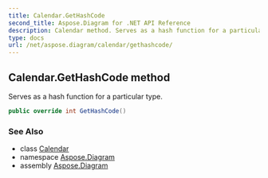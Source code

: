 ```yaml
---
title: Calendar.GetHashCode
second_title: Aspose.Diagram for .NET API Reference
description: Calendar method. Serves as a hash function for a particular type
type: docs
url: /net/aspose.diagram/calendar/gethashcode/
---
```

## Calendar.GetHashCode method

Serves as a hash function for a particular type.

```csharp
public override int GetHashCode()
```

### See Also

* class [Calendar](../)
* namespace [Aspose.Diagram](../../calendar/)
* assembly [Aspose.Diagram](../../../)


